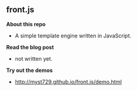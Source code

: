 front.js
--------

**About this repo**

+ A simple template engine written in JavaScript.


**Read the blog post**

+ not written yet.


**Try out the demos**

+ http://myst729.github.io/front.js/demo.html
